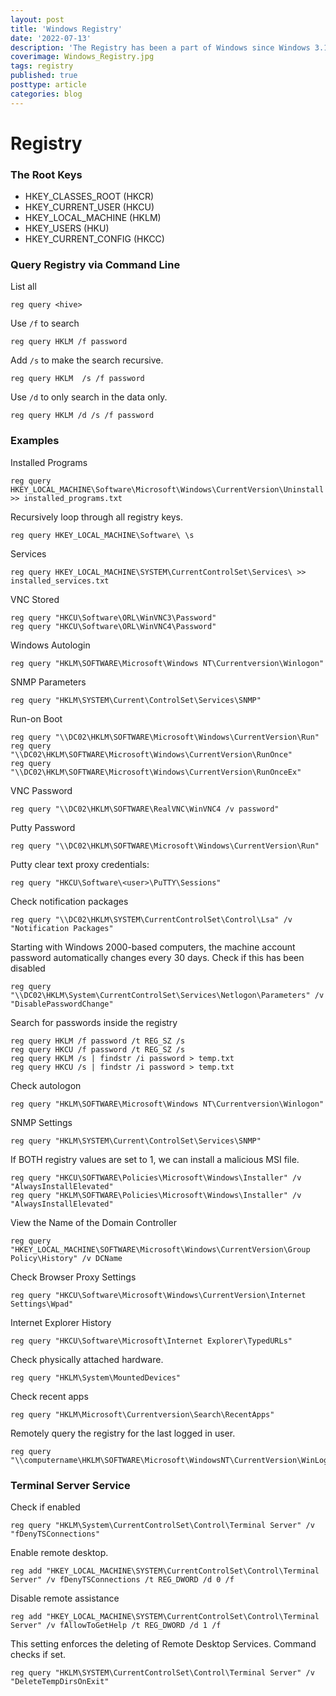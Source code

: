 ```yaml
---
layout: post
title: 'Windows Registry'
date: '2022-07-13'
description: 'The Registry has been a part of Windows since Windows 3.1. Simply put, its a database that stores Windows and programme settings. Some of those settings are quite complex and arent meant for humans to alter or comprehend; others are simple and can be safely tweaked.'
coverimage: Windows_Registry.jpg
tags: registry
published: true
posttype: article
categories: blog
---
```


# Registry

### The Root Keys

- HKEY_CLASSES_ROOT (HKCR)
- HKEY_CURRENT_USER (HKCU)
- HKEY_LOCAL_MACHINE (HKLM)
- HKEY_USERS (HKU)
- HKEY_CURRENT_CONFIG (HKCC)

### Query Registry via Command Line

List all

```
reg query <hive>
```

Use `/f` to search

```
reg query HKLM /f password
```

Add `/s` to make the search recursive.

```
reg query HKLM  /s /f password
```

Use `/d` to only search in the data only.

```
reg query HKLM /d /s /f password
```

### Examples

Installed Programs

```
reg query HKEY_LOCAL_MACHINE\Software\Microsoft\Windows\CurrentVersion\Uninstall >> installed_programs.txt
```

Recursively loop through all registry keys.

```
reg query HKEY_LOCAL_MACHINE\Software\ \s
```

Services

```
reg query HKEY_LOCAL_MACHINE\SYSTEM\CurrentControlSet\Services\ >> installed_services.txt
```

VNC Stored

```
reg query "HKCU\Software\ORL\WinVNC3\Password"
reg query "HKCU\Software\ORL\WinVNC4\Password"
```

Windows Autologin

```
reg query "HKLM\SOFTWARE\Microsoft\Windows NT\Currentversion\Winlogon"
```

SNMP Parameters

```
reg query "HKLM\SYSTEM\Current\ControlSet\Services\SNMP"
```

Run-on Boot

```
reg query "\\DC02\HKLM\SOFTWARE\Microsoft\Windows\CurrentVersion\Run"
reg query "\\DC02\HKLM\SOFTWARE\Microsoft\Windows\CurrentVersion\RunOnce"
reg query "\\DC02\HKLM\SOFTWARE\Microsoft\Windows\CurrentVersion\RunOnceEx"
```

VNC Password

```
reg query "\\DC02\HKLM\SOFTWARE\RealVNC\WinVNC4 /v password"
```

Putty Password

```
reg query "\\DC02\HKLM\SOFTWARE\Microsoft\Windows\CurrentVersion\Run"
```

Putty clear text proxy credentials:

```
reg query "HKCU\Software\<user>\PuTTY\Sessions"
```

Check notification packages

```
reg query "\\DC02\HKLM\SYSTEM\CurrentControlSet\Control\Lsa" /v "Notification Packages"
```

Starting with Windows 2000-based computers, the machine account password automatically changes every 30 days. Check if this has been disabled

```
reg query "\\DC02\HKLM\System\CurrentControlSet\Services\Netlogon\Parameters" /v "DisablePasswordChange"
```

Search for passwords inside the registry

```
reg query HKLM /f password /t REG_SZ /s
reg query HKCU /f password /t REG_SZ /s
reg query HKLM /s | findstr /i password > temp.txt
reg query HKCU /s | findstr /i password > temp.txt
```

Check autologon

```
reg query "HKLM\SOFTWARE\Microsoft\Windows NT\Currentversion\Winlogon"
```

SNMP Settings

```
reg query "HKLM\SYSTEM\Current\ControlSet\Services\SNMP"
```

If BOTH registry values are set to 1, we can install a malicious MSI file.

```
reg query "HKCU\SOFTWARE\Policies\Microsoft\Windows\Installer" /v "AlwaysInstallElevated"
reg query "HKLM\SOFTWARE\Policies\Microsoft\Windows\Installer" /v "AlwaysInstallElevated"
```

View the Name of the Domain Controller

```
reg query "HKEY_LOCAL_MACHINE\SOFTWARE\Microsoft\Windows\CurrentVersion\Group Policy\History" /v DCName
```

Check Browser Proxy Settings

```
reg query "HKCU\Software\Microsoft\Windows\CurrentVersion\Internet Settings\Wpad"
```

Internet Explorer History

```
reg query "HKCU\Software\Microsoft\Internet Explorer\TypedURLs"
```

Check physically attached hardware.

```
reg query "HKLM\System\MountedDevices"
```

Check recent apps

```
reg query "HKLM\Microsoft\Currentversion\Search\RecentApps"
```

Remotely query the registry for the last logged in user.

```
reg query "\\computername\HKLM\SOFTWARE\Microsoft\WindowsNT\CurrentVersion\WinLogon"
```

### Terminal Server Service

Check if enabled

```
reg query "HKLM\System\CurrentControlSet\Control\Terminal Server" /v "fDenyTSConnections"
```

Enable remote desktop.

```
reg add "HKEY_LOCAL_MACHINE\SYSTEM\CurrentControlSet\Control\Terminal Server" /v fDenyTSConnections /t REG_DWORD /d 0 /f
```

Disable remote assistance

```
reg add "HKEY_LOCAL_MACHINE\SYSTEM\CurrentControlSet\Control\Terminal Server" /v fAllowToGetHelp /t REG_DWORD /d 1 /f
```

This setting enforces the deleting of Remote Desktop Services. Command checks if set.

```
reg query "HKLM\SYSTEM\CurrentControlSet\Control\Terminal Server" /v "DeleteTempDirsOnExit"
```